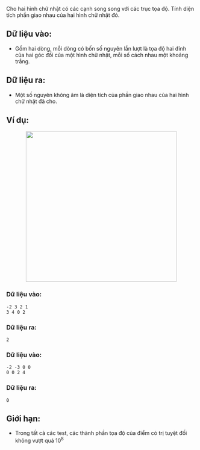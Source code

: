 Cho hai hình chữ nhật có các cạnh song song với các trục tọa độ. Tính diện tích phần giao nhau của hai hình chữ nhật đó.
 
## Dữ liệu vào:
- Gồm hai dòng, mỗi dòng có bốn số nguyên lần lượt là tọa độ hai đỉnh của hai góc đối của một hình chữ nhật, mỗi số cách nhau một khoảng trắng.

## Dữ liệu ra:
- Một số nguyên không âm là diện tích của phần giao nhau của hai hình chữ nhật đã cho.

## Ví dụ:
<center><img src="/images/problems/304/tthcn3.svg" width=400px /></center>

### Dữ liệu vào:
```
-2 3 2 1
3 4 0 2
```

### Dữ liệu ra:
```
2
```

### Dữ liệu vào:
```
-2 -3 0 0
0 0 2 4
```

### Dữ liệu ra:
```
0
```

## Giới hạn:
- Trong tất cả các test, các thành phần tọa độ của điểm có trị tuyệt đối không vượt quá $10^8$